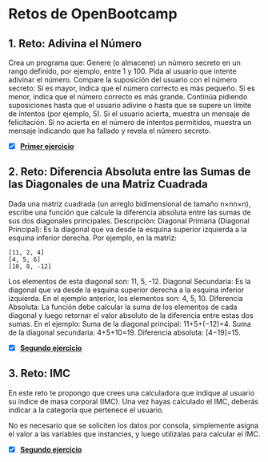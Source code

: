 # Retos de OpenBootcamp

## 1. Reto: Adivina el Número
Crea un programa que:
Genere (o almacene) un número secreto en un rango definido, por ejemplo, entre 1 y 100.
Pida al usuario que intente adivinar el número.
Compare la suposición del usuario con el número secreto:
Si es mayor, indica que el número correcto es más pequeño.
Si es menor, indica que el número correcto es más grande.
Continúa pidiendo suposiciones hasta que el usuario adivine o hasta que se supere un límite de intentos (por ejemplo, 5).
Si el usuario acierta, muestra un mensaje de felicitación.
Si no acierta en el número de intentos permitidos, muestra un mensaje indicando que ha fallado y revela el número secreto.

- [x] [**Primer ejercicio**](https://github.com/amartinezdev/OBRetos/blob/master/AdivinaAPP.java)

## 2. Reto: Diferencia Absoluta entre las Sumas de las Diagonales de una Matriz Cuadrada
Dada una matriz cuadrada (un arreglo bidimensional de tamaño n×nn×n), escribe una función que calcule la diferencia absoluta entre las sumas de sus dos diagonales principales.
Descripción:
Diagonal Primaria (Diagonal Principal): Es la diagonal que va desde la esquina superior izquierda a la esquina inferior derecha. 
Por ejemplo, en la matriz:
 ```
 [11, 2, 4]
 [4, 5, 6]
 [10, 8, -12]
```

Los elementos de esta diagonal son: 11, 5, -12.
Diagonal Secundaria: Es la diagonal que va desde la esquina superior derecha a la esquina inferior izquierda. En el ejemplo anterior, los elementos son: 4, 5, 10.
Diferencia Absoluta: La función debe calcular la suma de los elementos de cada diagonal y luego retornar el valor absoluto de la diferencia entre estas dos sumas. En el ejemplo:
Suma de la diagonal principal: 11+5+(−12)=4.
Suma de la diagonal secundaria: 4+5+10=19.
Diferencia absoluta: [4−19]=15.

- [x] [**Segundo ejercicio**](https://github.com/amartinezdev/OBRetos/blob/master/Matriz.java)

## 3. Reto: IMC

En este reto te propongo que crees una calculadora que indique al usuario su índice de masa corporal (IMC). Una vez hayas calculado el IMC, deberás indicar a la categoría que pertenece el usuario.

No es necesario que se soliciten los datos por consola, simplemente asigna el valor a las variables que instancies, y luego utilízalas para calcular el IMC.

- [x] [**Segundo ejercicio**](https://github.com/amartinezdev/OBRetos/blob/master/IMCapp.java)
